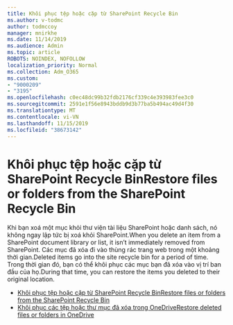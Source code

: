 ```yaml
---
title: Khôi phục tệp hoặc cặp từ SharePoint Recycle Bin
ms.author: v-todmc
author: todmccoy
manager: mnirkhe
ms.date: 11/14/2019
ms.audience: Admin
ms.topic: article
ROBOTS: NOINDEX, NOFOLLOW
localization_priority: Normal
ms.collection: Adm_O365
ms.custom:
- "9000209"
- "3195"
ms.openlocfilehash: c0ec48dc99b32fdb2176cf339c4e393983fee3c0
ms.sourcegitcommit: 2591e1f56e8943bddb9d3b77ba5b494ac49d4f30
ms.translationtype: MT
ms.contentlocale: vi-VN
ms.lasthandoff: 11/15/2019
ms.locfileid: "38673142"
---
```

# <a name="restore-files-or-folders-from-the-sharepoint-recycle-bin"></a><span data-ttu-id="85834-102">Khôi phục tệp hoặc cặp từ SharePoint Recycle Bin</span><span class="sxs-lookup"><span data-stu-id="85834-102">Restore files or folders from the SharePoint Recycle Bin</span></span> 

<span data-ttu-id="85834-103">Khi bạn xoá một mục khỏi thư viện tài liệu SharePoint hoặc danh sách, nó không ngay lập tức bị xoá khỏi SharePoint.</span><span class="sxs-lookup"><span data-stu-id="85834-103">When you delete an item from a SharePoint document library or list, it isn’t immediately removed from SharePoint.</span></span> <span data-ttu-id="85834-104">Các mục đã xóa đi vào thùng rác trang web trong một khoảng thời gian.</span><span class="sxs-lookup"><span data-stu-id="85834-104">Deleted items go into the site recycle bin for a period of time.</span></span> <span data-ttu-id="85834-105">Trong thời gian đó, bạn có thể khôi phục các mục bạn đã xóa vào vị trí ban đầu của họ.</span><span class="sxs-lookup"><span data-stu-id="85834-105">During that time, you can restore the items you deleted to their original location.</span></span>

- [<span data-ttu-id="85834-106">Khôi phục tệp hoặc cặp từ SharePoint Recycle Bin</span><span class="sxs-lookup"><span data-stu-id="85834-106">Restore files or folders from the SharePoint Recycle Bin</span></span>](https://support.office.com/article/Restore-items-in-the-Recycle-Bin-of-a-SharePoint-site-6df466b6-55f2-4898-8d6e-c0dff851a0be)
- [<span data-ttu-id="85834-107">Khôi phục các tệp hoặc thư mục đã xóa trong OneDrive</span><span class="sxs-lookup"><span data-stu-id="85834-107">Restore deleted files or folders in OneDrive</span></span>](https://support.office.com/article/restore-deleted-files-or-folders-in-onedrive-949ada80-0026-4db3-a953-c99083e6a84f)
